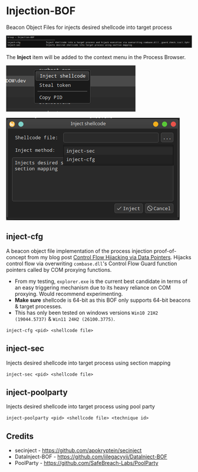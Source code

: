 # Injection-BOF

Beacon Object Files for injects desired shellcode into target process

![](_img/01.png)

The **Inject** item will be added to the context menu in the Process Browser.

![](_img/02.png)

![](_img/03.png)



## inject-cfg

A beacon object file implementation of the process injection proof-of-concept from my blog post [Control Flow Hijacking via Data Pointers](https://www.legacyy.xyz/defenseevasion/windows/2025/04/16/control-flow-hijacking-via-data-pointers.html). Hijacks control flow via overwriting `combase.dll`'s Control Flow Guard function pointers called by COM proxying functions.
- From my testing, `explorer.exe` is the current best candidate in terms of an easy triggering mechanism due to its heavy reliance on COM proxying. Would recommend experimenting.
- **Make sure** shellcode is 64-bit as this BOF only supports 64-bit beacons & target processes.
- This has only been tested on windows versions `Win10 21H2 (19044.5737)` & `Win11 24H2 (26100.3775)`.

```
inject-cfg <pid> <shellcode file>
```



## inject-sec

Injects desired shellcode into target process using section mapping
```
inject-sec <pid> <shellcode file>
```



## inject-poolparty

Injects desired shellcode into target process using pool party
```
inject-poolparty <pid> <shellcode file> <technique id>
```



## Credits
* secinject - https://github.com/apokryptein/secinject
* DataInject-BOF - https://github.com/iilegacyyii/DataInject-BOF
* PoolParty - https://github.com/SafeBreach-Labs/PoolParty
